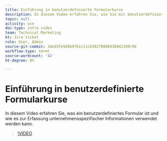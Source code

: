 ```yaml
---
title: Einführung in benutzerdefinierte Formularkurse
description: In diesem Video erfahren Sie, wie Sie mit benutzerdefinierten Formularen unternehmensspezifische Informationen erfassen.
topic: null
activity: use
doc-type: intro video
team: Technical Marketing
kt: Jira ticket
role: User, Admin
source-git-commit: 3ded3fe9d8b97b1c11cb382f8088930842399c98
workflow-type: tm+mt
source-wordcount: '42'
ht-degree: 0%

---
```


# Einführung in benutzerdefinierte Formularkurse

In diesem Video erfahren Sie, was ein benutzerdefiniertes Formular ist und wie es zur Erfassung unternehmensspezifischer Informationen verwendet werden kann.

>[!VIDEO](https://video.tv.adobe.com/v/335171/?quality=12)
